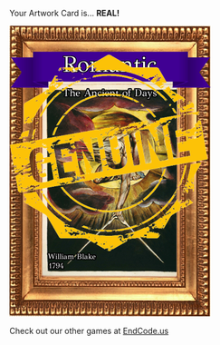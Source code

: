 Your Artwork Card is... 
  **REAL!**
 
 ![alt text](ArtworThe_Ancient_of_Days_Real[face,1].png?raw=true "Artwork Card")  
 
 
 
 
 
 Check out our other games at [EndCode.us](https://endcode.us/)